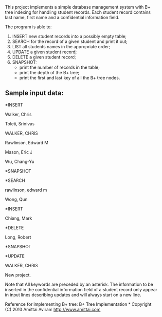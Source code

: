 This project implements a simple database management system with B+ tree indexing for handling student records. 
Each student record contains last name, first name and a confidential information field. 

The program is able to:
1. INSERT new student records into a possibly empty table;
2. SEARCH for the record of a given student and print it out;
3. LIST all students names in the appropriate order;
4. UPDATE a given student record;
5. DELETE a given student record;
6. SNAPSHOT: 
    - print the number of records in the table; 
    - print the depth of the B+ tree;
    - print the first and last key of all the B+ tree nodes.

Sample input data:
------------------
  *INSERT
  
  Walker, Chris
  
  Toleti, Srinivas
  
  WALKER, CHRIS
  
  Rawlinson, Edward M
  
  Mason, Eric J
  
  Wu, Chang‐Yu
  
  *SNAPSHOT
  
  *SEARCH
  
  rawlinson, edward m
  
  Wong, Qun
  
  *INSERT
  
  Chiang, Mark
  
  *DELETE
  
  Long, Robert
  
  *SNAPSHOT
  
  *UPDATE
  
  WALKER, CHRIS
  
  New project.

Note that All keywords are preceded by an asterisk. The information to be inserted in the confidential information field 
of a student record only appear in input lines describing updates and will always start on a new line. 

Reference for implementing B+ tree: B+ Tree Implementation * Copyright (C) 2010  Amittai Aviram  http://www.amittai.com
